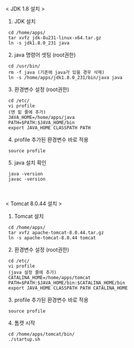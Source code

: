 

< JDK 1.8 설치 >




1. JDK 설치
```
 cd /home/apps/
 tar xvfz jdk-8u231-linux-x64.tar.gz
 ln -s jdk1.8.0_231 java
```


2. java 명령어 셋팅 (root권한)
```
 cd /usr/bin/
 rm -f java (기존에 java가 있을 경우 삭제)
 ln -s /home/apps/jdk1.8.0_231/bin/java java
```


3. 환경변수 설정 (root권한)
```
 cd /etc/
 vi profile
 (맨 밑 줄에 추가)
 JAVA_HOME=/home/apps/java
 PATH=$PATH:$JAVA_HOME/bin
 export JAVA_HOME CLASSPATH PATH
```


4. profile 추가된 환경변수 바로 적용
```
 source profile
```


5. java 설치 확인
```
 java -version
 javac -version
```

　

< Tomcat 8.0.44 설치 >



1. Tomcat 설치
```
 cd /home/apps/
 tar xvfz apache-tomcat-8.0.44.tar.gz
 ln -s apache-tomcat-8.0.44 tomcat
```


2. 환경변수 설정 (root권한)
```
 cd /etc/
 vi profile
 (java 설정 줄에 추가)
 CATALINA_HOME=/home/apps/tomcat
 PATH=$PATH:$JAVA_HOME/bin:$CATALINA_HOME/bin
 export JAVA_HOME CLASSPATH PATH CATALINA_HOME
```


3. profile 추가된 환경변수 바로 적용
```
 source profile
```


4. 톰캣 시작
```
 cd /home/apps/tomcat/bin/
 ./startup.sh
```
